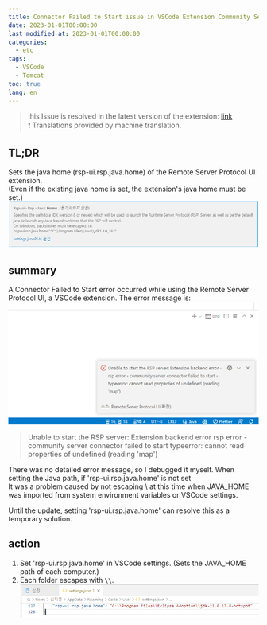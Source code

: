 ```yaml
---
title: Connector Failed to Start issue in VSCode Extension Community Server
date: 2023-01-01T00:00:00
last_modified_at: 2023-01-01T00:00:00
categories:
  - etc
tags:
  - VSCode
  - Tomcat
toc: true  
lang: en
---
```

> Ihis Issue is resolved in the latest version of the extension: [link](https://github.com/redhat-developer/rsp-server-community/issues/152)  
> ❗ Translations provided by machine translation.  

## TL;DR
Sets the java home (rsp-ui.rsp.java.home) of the Remote Server Protocol UI extension.  
(Even if the existing java home is set, the extension's java home must be set.)  
![Setting](../../img/230101_rsp_error_1.png)


## summary
A Connector Failed to Start error occurred while using the Remote Server Protocol UI, a VSCode extension.
The error message is:  
![Error](../../img/230101_rsp_error_2.png)  

> Unable to start the RSP server: Extension backend error
> rsp error - community server connector failed to start
> typeerror: cannot read properties of undefined (reading 'map')  

There was no detailed error message, so I debugged it myself. When setting the Java path, if 'rsp-ui.rsp.java.home' is not set  
It was a problem caused by not escaping \ at this time when JAVA_HOME was imported from system environment variables or VSCode settings.  

Until the update, setting 'rsp-ui.rsp.java.home' can resolve this as a temporary solution.  

## action
1. Set 'rsp-ui.rsp.java.home' in VSCode settings. (Sets the JAVA_HOME path of each computer.)
2. Each folder escapes with `\\`.
![Setting](../../img/230101_rsp_error_3.png)